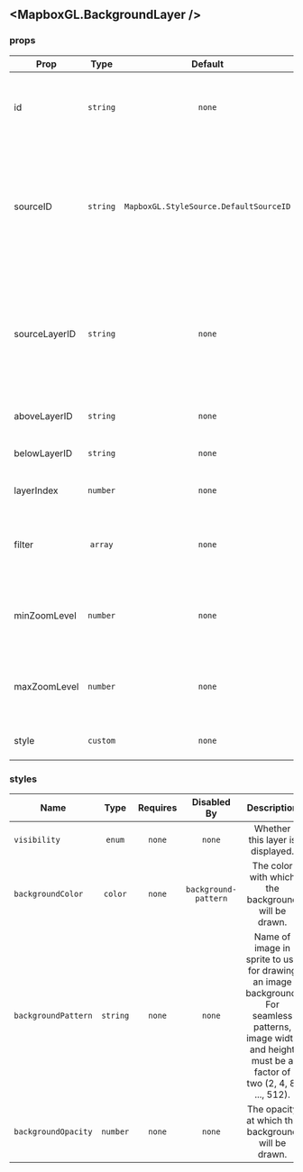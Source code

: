 ## <MapboxGL.BackgroundLayer />
### 

### props
| Prop | Type | Default | Required | Description |
| ---- | :--: | :-----: | :------: | :----------: |
| id | `string` | `none` | `false` | A string that uniquely identifies the source in the style to which it is added. |
| sourceID | `string` | `MapboxGL.StyleSource.DefaultSourceID` | `false` | The source from which to obtain the data to style. If the source has not yet been added to the current style, the behavior is undefined. |
| sourceLayerID | `string` | `none` | `false` | Identifier of the layer within the source identified by the sourceID property from which the receiver obtains the data to style. |
| aboveLayerID | `string` | `none` | `false` | Inserts a layer above aboveLayerID. |
| belowLayerID | `string` | `none` | `false` | Inserts a layer below belowLayerID |
| layerIndex | `number` | `none` | `false` | Inserts a layer at a specified index |
| filter | `array` | `none` | `false` | Filter only the features in the source layer that satisfy a condition that you define |
| minZoomLevel | `number` | `none` | `false` | The minimum zoom level at which the layer gets parsed and appears. |
| maxZoomLevel | `number` | `none` | `false` | The maximum zoom level at which the layer gets parsed and appears. |
| style | `custom` | `none` | `false` | Customizable style attributes |


### styles
| Name | Type | Requires | Disabled By |  Description |
| ---- | :--: | :------: | :---------: | :----------: |
| `visibility` | `enum` | `none` | `none` | Whether this layer is displayed. |
| `backgroundColor` | `color` | `none` | `background-pattern` | The color with which the background will be drawn. |
| `backgroundPattern` | `string` | `none` | `none` | Name of image in sprite to use for drawing an image background. For seamless patterns, image width and height must be a factor of two (2, 4, 8, ..., 512). |
| `backgroundOpacity` | `number` | `none` | `none` | The opacity at which the background will be drawn. |
